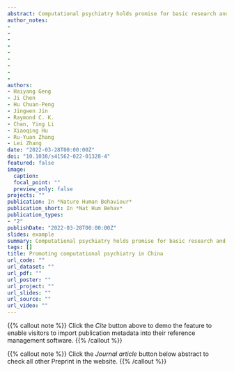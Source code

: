 ```yaml
---
abstract: Computational psychiatry holds promise for basic research and clinical practice in safeguarding mental health. In this Comment, we discuss why China needs computational psychiatry, why its development in China will benefit the field globally, and the challenges of promoting computational psychiatry in China and how to tackle them.
author_notes:
- 
- 
- 
- 
- 
- 
- 
- 
- 
authors:
- Haiyang Geng
- Ji Chen
- Hu Chuan-Peng
- Jingwen Jin
- Raymond C. K.
- Chan, Ying Li
- Xiaoqing Hu
- Ru-Yuan Zhang
- Lei Zhang 
date: "2022-03-28T00:00:00Z"
doi: "10.1038/s41562-022-01328-4"
featured: false
image:
  caption: 
  focal_point: ""
  preview_only: false
projects: ""
publication: In *Nature Human Behaviour*
publication_short: In *Nat Hum Behav*
publication_types: 
- "2"
publishDate: "2022-03-28T00:00:00Z"
slides: example
summary: Computational psychiatry holds promise for basic research and clinical practice in safeguarding mental health. In this Comment, we discuss why China needs computational psychiatry, why its development in China will benefit the field globally, and the challenges of promoting computational psychiatry in China and how to tackle them.
tags: []
title: Promoting computational psychiatry in China
url_code: ""
url_dataset: ""
url_pdf: ""
url_poster: ""
url_project: ""
url_slides: ""
url_source: ""
url_video: ""
---
```


{{% callout note %}}
Click the _Cite_ button above to demo the feature to enable visitors to import publication metadata into their reference management software.
{{% /callout %}}

{{% callout note %}}
Click the _Journal article_ button below abstract to check all other Preprint in the website.
{{% /callout %}}
